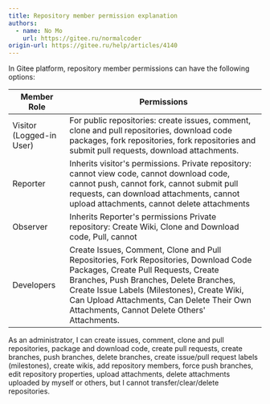 ```yaml
---
title: Repository member permission explanation
authors:
  - name: No Mo
    url: https://gitee.ru/normalcoder
origin-url: https://gitee.ru/help/articles/4140
---
```


In Gitee platform, repository member permissions can have the following options:

| Member Role | Permissions |
| --- | --- |
| Visitor (Logged-in User) | For public repositories: create issues, comment, clone and pull repositories, download code packages, fork repositories, fork repositories and submit pull requests, download attachments.
| Reporter | Inherits visitor's permissions. Private repository: cannot view code, cannot download code, cannot push, cannot fork, cannot submit pull requests, can download attachments, cannot upload attachments, cannot delete attachments |
| Observer | Inherits Reporter's permissions Private repository: Create Wiki, Clone and Download code, Pull, cannot
| Developers | Create Issues, Comment, Clone and Pull Repositories, Fork Repositories, Download Code Packages, Create Pull Requests, Create Branches, Push Branches, Delete Branches, Create Issue Labels (Milestones), Create Wiki, Can Upload Attachments, Can Delete Their Own Attachments, Cannot Delete Others' Attachments. |
As an administrator, I can create issues, comment, clone and pull repositories, package and download code, create pull requests, create branches, push branches, delete branches, create issue/pull request labels (milestones), create wikis, add repository members, force push branches, edit repository properties, upload attachments, delete attachments uploaded by myself or others, but I cannot transfer/clear/delete repositories.